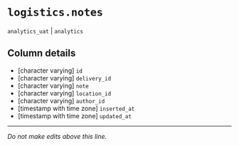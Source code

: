# `logistics.notes`
`analytics_uat` | `analytics`

## Column details
* [character varying] `id`
* [character varying] `delivery_id`
* [character varying] `note`
* [character varying] `location_id`
* [character varying] `author_id`
* [timestamp with time zone] `inserted_at`
* [timestamp with time zone] `updated_at`

-------------------------------------------------------------------------------
*Do not make edits above this line.*
